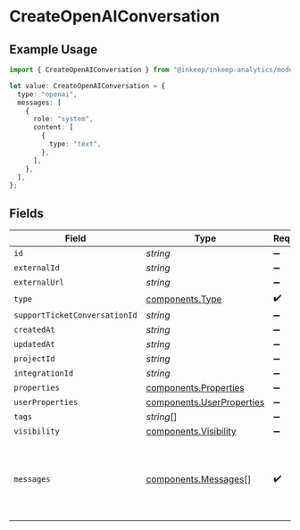 # CreateOpenAIConversation

## Example Usage

```typescript
import { CreateOpenAIConversation } from "@inkeep/inkeep-analytics/models/components";

let value: CreateOpenAIConversation = {
  type: "openai",
  messages: [
    {
      role: "system",
      content: [
        {
          type: "text",
        },
      ],
    },
  ],
};
```

## Fields

| Field                                                                  | Type                                                                   | Required                                                               | Description                                                            |
| ---------------------------------------------------------------------- | ---------------------------------------------------------------------- | ---------------------------------------------------------------------- | ---------------------------------------------------------------------- |
| `id`                                                                   | *string*                                                               | :heavy_minus_sign:                                                     | N/A                                                                    |
| `externalId`                                                           | *string*                                                               | :heavy_minus_sign:                                                     | N/A                                                                    |
| `externalUrl`                                                          | *string*                                                               | :heavy_minus_sign:                                                     | N/A                                                                    |
| `type`                                                                 | [components.Type](../../models/components/type.md)                     | :heavy_check_mark:                                                     | N/A                                                                    |
| `supportTicketConversationId`                                          | *string*                                                               | :heavy_minus_sign:                                                     | N/A                                                                    |
| `createdAt`                                                            | *string*                                                               | :heavy_minus_sign:                                                     | N/A                                                                    |
| `updatedAt`                                                            | *string*                                                               | :heavy_minus_sign:                                                     | N/A                                                                    |
| `projectId`                                                            | *string*                                                               | :heavy_minus_sign:                                                     | N/A                                                                    |
| `integrationId`                                                        | *string*                                                               | :heavy_minus_sign:                                                     | N/A                                                                    |
| `properties`                                                           | [components.Properties](../../models/components/properties.md)         | :heavy_minus_sign:                                                     | N/A                                                                    |
| `userProperties`                                                       | [components.UserProperties](../../models/components/userproperties.md) | :heavy_minus_sign:                                                     | N/A                                                                    |
| `tags`                                                                 | *string*[]                                                             | :heavy_minus_sign:                                                     | N/A                                                                    |
| `visibility`                                                           | [components.Visibility](../../models/components/visibility.md)         | :heavy_minus_sign:                                                     | N/A                                                                    |
| `messages`                                                             | [components.Messages](../../models/components/messages.md)[]           | :heavy_check_mark:                                                     | The messages in the conversation. Must be at least one message.        |